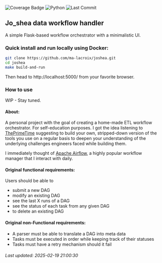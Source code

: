 ![Coverage Badge](https://img.shields.io/badge/cov-77.25-blue)
![Python](https://img.shields.io/badge/python-3.9%2B-blue)
![Last Commit](https://img.shields.io/github/last-commit/ma-lacroix/joshea)

## Jo_shea data workflow handler
A simple Flask-based workflow orchestrator with a minimalistic UI.

### Quick install and run locally using Docker:
```sh
git clone https://github.com/ma-lacroix/joshea.git
cd joshea
make build-and-run
```
Then head to http://localhost:5000/ from your favorite browser.

### How to use
WIP - Stay tuned.

#### About: 
A personal project with the goal of creating a home-made ETL workflow orchestrator. For self-education purposes. 
I got the idea listening to [ThePrimeTime](https://www.youtube.com/@ThePrimeTimeagen/) suggesting to build your own, 
stripped-down version of the tools you use on a regular basis to deepen your understanding of the underlying challenges 
engineers faced while building them. 

I immediately thought of [Apache Airflow](https://airflow.apache.org/), 
a highly popular workflow manager that I interact with daily.   

#### Original functional requirements:
Users should be able to
- submit a new DAG
- modify an existing DAG
- see the last X runs of a DAG
- see the status of each task from any given DAG
- to delete an existing DAG

#### Original non-Functional requirements:
- A parser must be able to translate a DAG into meta data
- Tasks must be executed in order while keeping track of their statuses 
- Tasks must have a retry mechanism should it fail

###### Last updated: 2025-02-19 21:00:30
